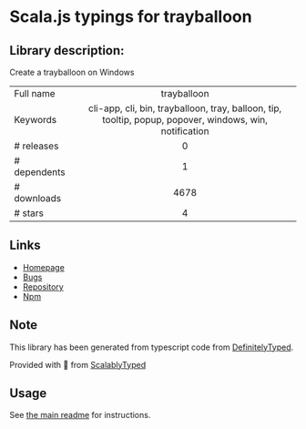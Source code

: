 
# Scala.js typings for trayballoon


## Library description:
Create a trayballoon on Windows

|                    |                 |
| ------------------ | :-------------: |
| Full name          | trayballoon |
| Keywords           | cli-app, cli, bin, trayballoon, tray, balloon, tip, tooltip, popup, popover, windows, win, notification |
| # releases         | 0 |
| # dependents       | 1 |
| # downloads        | 4678 |
| # stars            | 4 |

## Links
- [Homepage](https://github.com/sindresorhus/trayballoon)
- [Bugs](https://github.com/sindresorhus/trayballoon/issues)
- [Repository](https://github.com/sindresorhus/trayballoon)
- [Npm](https://www.npmjs.com/package/trayballoon)
    


## Note
This library has been generated from typescript code from [DefinitelyTyped](https://definitelytyped.org).

Provided with :purple_heart: from [ScalablyTyped](https://github.com/oyvindberg/ScalablyTyped)

## Usage
See [the main readme](../../readme.md) for instructions.


